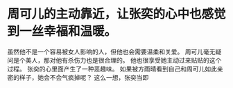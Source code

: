 # 周可儿的主动靠近，让张奕的心中也感觉到一丝幸福和温暖。
虽然他不是一个容易被女人影响的人，但他也会需要温柔和关爱。
周可儿毫无疑问是个美人，那对他有杀伤力也是很合理的。
他也很享受她主动过来贴贴的这个过程。
张奕的心里面产生了一种恶趣味。
如果被方雨晴看到自己和周可儿如此亲密的样子，她会不会气疯掉呢？
这么一想，张奕当即

